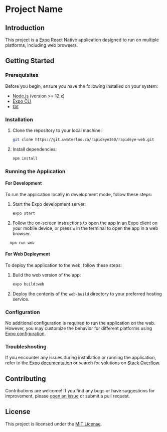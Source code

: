 # Project Name

## Introduction

This project is a [Expo](https://expo.dev/) React Native application designed to run on multiple platforms, including web browsers.

## Getting Started

### Prerequisites

Before you begin, ensure you have the following installed on your system:

- [Node.js](https://nodejs.org/) (version >= 12.x)
- [Expo CLI](https://docs.expo.dev/get-started/installation/)
- [Git](https://git-scm.com/)

### Installation

1. Clone the repository to your local machine:

   ```bash
   git clone https://git.uwaterloo.ca/rapideye360/rapideye-web.git
   ```

2. Install dependencies:

   ```bash
   npm install
   ```

### Running the Application

#### For Development

To run the application locally in development mode, follow these steps:

1. Start the Expo development server:

   ```bash
   expo start
   ```

2. Follow the on-screen instructions to open the app in an Expo client on your mobile device, or press `w` in the terminal to open the app in a web browser.

 ```bash
   npm run web
   ```

#### For Web Deployment

To deploy the application to the web, follow these steps:

1. Build the web version of the app:

   ```bash
   expo build:web
   ```

2. Deploy the contents of the `web-build` directory to your preferred hosting service.

### Configuration

No additional configuration is required to run the application on the web. However, you may customize the behavior for different platforms using [Expo configuration](https://docs.expo.dev/workflow/configuration/).

### Troubleshooting

If you encounter any issues during installation or running the application, refer to the [Expo documentation](https://docs.expo.dev/) or search for solutions on [Stack Overflow](https://stackoverflow.com/).

## Contributing

Contributions are welcome! If you find any bugs or have suggestions for improvement, please [open an issue](https://github.com/your-username/project-name/issues) or submit a pull request.

## License

This project is licensed under the [MIT License](LICENSE).
